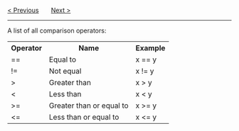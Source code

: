 <a href="/Operators/Assignment.md">&lt; Previous</a>
&nbsp;&nbsp;&nbsp;&nbsp;&nbsp;
<a href="/Operators/Logical.md">Next &gt;</a>
<hr>
A list of all comparison operators:
<table>
  <tr>
    <th>Operator</th>
    <th>Name</th>
    <th>Example</th>
  </tr>
  <tr>
    <td>==</td>
    <td>Equal to</td>
    <td>x == y</td>
  </tr>
  <tr>
    <td>!=</td>
    <td>Not equal</td>
    <td>x != y</td>
  </tr>
  <tr>
    <td>&gt;</td>
    <td>Greater than</td>
    <td>x &gt; y</td>
  </tr>
  <tr>
    <td>&lt;</td>
    <td>Less than</td>
    <td>x &lt; y</td>
  </tr>
  <tr>
    <td>&gt;=</td>
    <td>Greater than or equal to</td>
    <td>x &gt;= y</td>
  </tr>
  <tr>
    <td>&lt;=</td>
    <td>Less than or equal to</td>
    <td>x &lt;= y</td>
  </tr>
</table>
